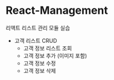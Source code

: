 # React-Management

리액트 리스트 관리 모듈 실습
- 고객 리스트 CRUD
  + 고객 정보 리스트 조회
  + 고객 정보 추가 (이미지 포함)
  + 고객 정보 수정
  + 고객 정보 삭제
  
